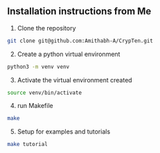 ## Installation instructions from Me

1. Clone the repository

```bash
git clone git@github.com:Amithabh-A/CrypTen.git
```

2. Create a python virtual environment

```bash
python3 -m venv venv
```

3. Activate the virtual environment created

```bash
source venv/bin/activate
```

4. run Makefile

```bash
make
```

5. Setup for examples and tutorials

```bash
make tutorial
```
